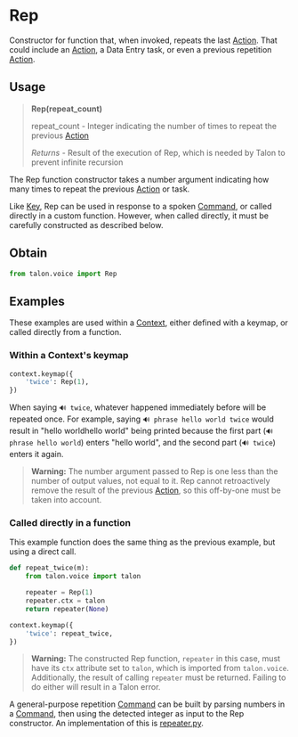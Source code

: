 # Rep

Constructor for function that, when invoked, repeats the last [Action](Actions.md). That could include an [Action](Actions.md), a Data Entry task, or even a previous repetition [Action](Actions.md).


## Usage

> **Rep(repeat_count)**
>
> repeat_count - Integer indicating the number of times to repeat the previous [Action](Actions.md)
>
> *Returns* - Result of the execution of Rep, which is needed by Talon to prevent infinite recursion

The Rep function constructor takes a number argument indicating how many times to repeat the previous [Action](Actions.md) or task.

Like [Key](Key.md), Rep can be used in response to a spoken [Command](Commands.md), or called directly in a custom function. However, when called directly, it must be carefully constructed as described below.


## Obtain

```python
from talon.voice import Rep
```


## Examples

These examples are used within a [Context](Context.md), either defined with a keymap, or called directly from a function.

### Within a Context's keymap

```python
context.keymap({
    'twice': Rep(1),
})
```

When saying `🔊 twice`, whatever happened immediately before will be repeated once. For example, saying `🔊 phrase hello world twice` would result in "hello worldhello world" being printed because the first part (`🔊 phrase hello world`) enters "hello world", and the second part (`🔊 twice`) enters it again.

> **Warning:** The number argument passed to Rep is one less than the number of output values, not equal to it. Rep cannot retroactively remove the result of the previous [Action](Actions.md), so this off-by-one must be taken into account.

### Called directly in a function

This example function does the same thing as the previous example, but using a direct call.

```python
def repeat_twice(m):
    from talon.voice import talon

    repeater = Rep(1)
    repeater.ctx = talon
    return repeater(None)

context.keymap({
    'twice': repeat_twice,
})
```

> **Warning:** The constructed Rep function, `repeater` in this case, must have its `ctx` attribute set to `talon`, which is imported from `talon.voice`. Additionally, the result of calling `repeater` must be returned. Failing to do either will result in a Talon error.

A general-purpose repetition [Command](Commands.md) can be built by parsing numbers in a [Command](Commands.md), then using the detected integer as input to the Rep constructor. An implementation of this is [repeater.py](https://github.com/dwighthouse/talonvoice-scripts/blob/master/repeater.py).

